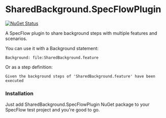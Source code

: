 # SharedBackground.SpecFlowPlugin

[![NuGet Status](http://img.shields.io/nuget/v/sharedbackground.specflowplugin.svg?style=flat)](https://www.nuget.org/packages/sharedbackground.specflowplugin/)

A SpecFlow plugin to share background steps with multiple features and scenarios.

You can use it with a Background statement:

```gherkin
Background: file:SharedBackground.feature
```

Or as a step definition:

```gherkin
Given the background steps of 'SharedBackground.feature' have been executed
```


### Installation

Just add SharedBackground.SpecFlowPlugin NuGet package to your SpecFlow test project and you're good to go.
